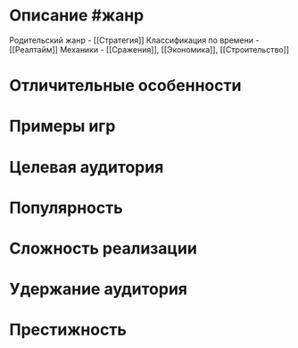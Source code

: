 # Описание  #жанр
 Родительский жанр - [[Стратегия]]
 Классификация по времени - [[Реалтайм]]
 Механики - [[Сражения]], [[Экономика]], [[Строительство]]
# Отличительные особенности
# Примеры игр
# Целевая аудитория
# Популярность
# Сложность реализации
# Удержание аудитория
# Престижность
